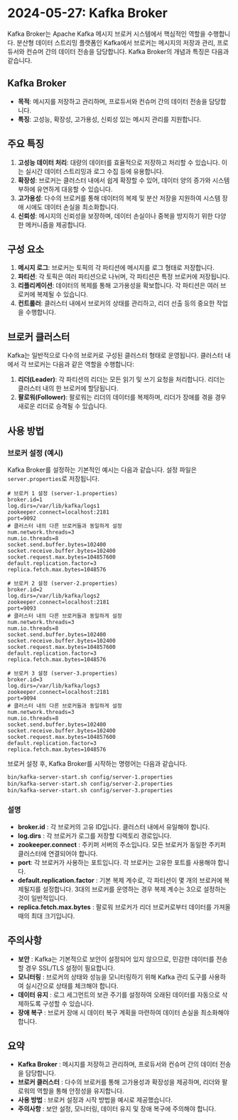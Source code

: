# 2024-05-27: Kafka Broker

Kafka Broker는 Apache Kafka 메시지 브로커 시스템에서 핵심적인 역할을 수행합니다. 분산형 데이터 스트리밍 플랫폼인 Kafka에서 브로커는 메시지의 저장과 관리, 프로듀서와 컨슈머 간의 데이터 전송을 담당합니다. Kafka Broker의 개념과 특징은 다음과 같습니다.

## Kafka Broker

- **목적**: 메시지를 저장하고 관리하며, 프로듀서와 컨슈머 간의 데이터 전송을 담당합니다.
- **특징**: 고성능, 확장성, 고가용성, 신뢰성 있는 메시지 관리를 지원합니다.

## 주요 특징

1. **고성능 데이터 처리**: 대량의 데이터를 효율적으로 저장하고 처리할 수 있습니다. 이는 실시간 데이터 스트리밍과 로그 수집 등에 유용합니다.
2. **확장성**: 브로커는 클러스터 내에서 쉽게 확장할 수 있어, 데이터 양의 증가와 시스템 부하에 유연하게 대응할 수 있습니다.
3. **고가용성**: 다수의 브로커를 통해 데이터의 복제 및 분산 저장을 지원하여 시스템 장애 시에도 데이터 손실을 최소화합니다.
4. **신뢰성**: 메시지의 신뢰성을 보장하며, 데이터 손실이나 중복을 방지하기 위한 다양한 메커니즘을 제공합니다.

## 구성 요소

1. **메시지 로그**: 브로커는 토픽의 각 파티션에 메시지를 로그 형태로 저장합니다.
2. **파티션**: 각 토픽은 여러 파티션으로 나뉘며, 각 파티션은 특정 브로커에 저장됩니다.
3. **리플리케이션**: 데이터의 복제를 통해 고가용성을 확보합니다. 각 파티션은 여러 브로커에 복제될 수 있습니다.
4. **컨트롤러**: 클러스터 내에서 브로커의 상태를 관리하고, 리더 선출 등의 중요한 작업을 수행합니다.

## 브로커 클러스터

Kafka는 일반적으로 다수의 브로커로 구성된 클러스터 형태로 운영됩니다. 클러스터 내에서 각 브로커는 다음과 같은 역할을 수행합니다:

1. **리더(Leader)**: 각 파티션의 리더는 모든 읽기 및 쓰기 요청을 처리합니다. 리더는 클러스터 내의 한 브로커에 할당됩니다.
2. **팔로워(Follower)**: 팔로워는 리더의 데이터를 복제하며, 리더가 장애를 겪을 경우 새로운 리더로 승격될 수 있습니다.

## 사용 방법

### 브로커 설정 (예시)

Kafka Broker를 설정하는 기본적인 예시는 다음과 같습니다. 설정 파일은 `server.properties`로 저장됩니다.

```properties
# 브로커 1 설정 (server-1.properties)
broker.id=1
log.dirs=/var/lib/kafka/logs1
zookeeper.connect=localhost:2181
port=9092
# 클러스터 내의 다른 브로커들과 동일하게 설정
num.network.threads=3
num.io.threads=8
socket.send.buffer.bytes=102400
socket.receive.buffer.bytes=102400
socket.request.max.bytes=104857600
default.replication.factor=3
replica.fetch.max.bytes=1048576
```
```properties
# 브로커 2 설정 (server-2.properties)
broker.id=2
log.dirs=/var/lib/kafka/logs2
zookeeper.connect=localhost:2181
port=9093
# 클러스터 내의 다른 브로커들과 동일하게 설정
num.network.threads=3
num.io.threads=8
socket.send.buffer.bytes=102400
socket.receive.buffer.bytes=102400
socket.request.max.bytes=104857600
default.replication.factor=3
replica.fetch.max.bytes=1048576
```
```properties
# 브로커 3 설정 (server-3.properties)
broker.id=3
log.dirs=/var/lib/kafka/logs3
zookeeper.connect=localhost:2181
port=9094
# 클러스터 내의 다른 브로커들과 동일하게 설정
num.network.threads=3
num.io.threads=8
socket.send.buffer.bytes=102400
socket.receive.buffer.bytes=102400
socket.request.max.bytes=104857600
default.replication.factor=3
replica.fetch.max.bytes=1048576
```

브로커 설정 후, Kafka Broker를 시작하는 명령어는 다음과 같습니다.

```sh
bin/kafka-server-start.sh config/server-1.properties
bin/kafka-server-start.sh config/server-2.properties
bin/kafka-server-start.sh config/server-3.properties
```

### 설명
- **broker.id** : 각 브로커의 고유 ID입니다. 클러스터 내에서 유일해야 합니다.
- **log.dirs** : 각 브로커가 로그를 저장할 디렉토리 경로입니다.
- **zookeeper.connect** : 주키퍼 서버의 주소입니다. 모든 브로커가 동일한 주키퍼 클러스터에 연결되어야 합니다.
- **port**: 각 브로커가 사용하는 포트입니다. 각 브로커는 고유한 포트를 사용해야 합니다.
- **default.replication.factor** : 기본 복제 계수로, 각 파티션이 몇 개의 브로커에 복제될지를 설정합니다. 3대의 브로커를 운영하는 경우 복제 계수는 3으로 설정하는 것이 일반적입니다.
- **replica.fetch.max.bytes** : 팔로워 브로커가 리더 브로커로부터 데이터를 가져올 때의 최대 크기입니다.


## 주의사항
- **보안** : Kafka는 기본적으로 보안이 설정되어 있지 않으므로, 민감한 데이터를 전송할 경우 SSL/TLS 설정이 필요합니다.
- **모니터링** : 브로커의 상태와 성능을 모니터링하기 위해 Kafka 관리 도구를 사용하여 실시간으로 상태를 체크해야 합니다.
- **데이터 유지** : 로그 세그먼트의 보관 주기를 설정하여 오래된 데이터를 자동으로 삭제하도록 구성할 수 있습니다.
- **장애 복구** : 브로커 장애 시 데이터 복구 계획을 마련하여 데이터 손실을 최소화해야 합니다.

## 요약
- **Kafka Broker** : 메시지를 저장하고 관리하며, 프로듀서와 컨슈머 간의 데이터 전송을 담당합니다.
- **브로커 클러스터** : 다수의 브로커를 통해 고가용성과 확장성을 제공하며, 리더와 팔로워의 역할을 통해 안정성을 유지합니다.
- **사용 방법** : 브로커 설정과 시작 방법을 예시로 제공했습니다.
- **주의사항** : 보안 설정, 모니터링, 데이터 유지 및 장애 복구에 주의해야 합니다.
